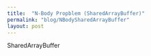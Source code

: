 ```yaml
---
title:  "N-Body Propblem (SharedArrayBuffer)"
permalink: "blog/NBodySharedArrayBuffer"
layout: post
---
```


SharedArrayBuffer